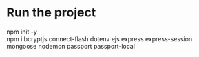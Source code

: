 # Run the project
npm init -y <br>
npm i bcryptjs connect-flash dotenv ejs express express-session mongoose nodemon passport passport-local
